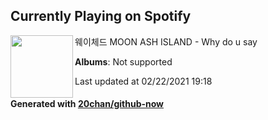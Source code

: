 ## Currently Playing on Spotify

[<img align="left" width="100" src="https://i.scdn.co/image/ab67616d0000b27367af03314c499a9fa3d56d08">](https://open.spotify.com/album/3rke1Ot2UnQ0YVNCkR3d9h)

웨이체드 MOON ASH ISLAND - Why do u say

**Albums**: Not supported

Last updated at 02/22/2021 19:18

#### Generated with [20chan/github-now](https://github.com/20chan/github-now)


<!--
**20chan/20chan** is a ✨ _special_ ✨ repository because its `README.md` (this file) appears on your GitHub profile.

Here are some ideas to get you started:

- 🔭 I’m currently working on ...
- 🌱 I’m currently learning ...
- 👯 I’m looking to collaborate on ...
- 🤔 I’m looking for help with ...
- 💬 Ask me about ...
- 📫 How to reach me: ...
- 😄 Pronouns: ...
- ⚡ Fun fact: ...
-->
